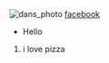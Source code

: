 
<!DOCTYPE html>
<html lang="en">
<head>
    <meta charset="UTF-8">
    <meta http-equiv="X-UA-Compatible" content="IE=edge">
    <meta name="viewport" content="width=device-width, initial-scale=1.0">
    <title>Document</title>
</head>
<body>


<img src="https://user-images.githubusercontent.com/95330216/150901534-0b1e7952-e64c-4283-96f2-6bbf68a1b27f.jpg" alt="dans_photo">
<a href="https://www.facebook.com/dan.rothwell.5">facebook</a>
<ul>
    <li>Hello</li>
  
</ul>
<ol>

<li>i love pizza</li>
</ol>






</body>
</html>
